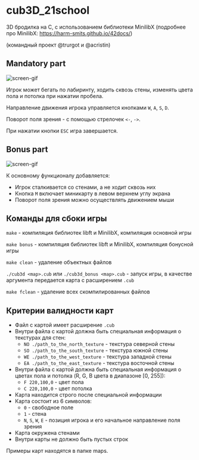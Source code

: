 # cub3D_21school

3D бродилка на С, с использованием библиотеки MinilibX (подробнее про MinilibX: https://harm-smits.github.io/42docs/)

(командный проект @trurgot и @acristin)

## Mandatory part

![screen-gif](./cub3D.gif)

Игрок может бегать по лабиринту, ходить сквозь стены, изменять цвета пола и потолка при нажатии пробела.

Направление движения игрока управляется кнопками ```W```, ```A```, ```S```, ```D```.

Поворот поля зрения - с помощью стрелочек ```<-```, ```->```.

При нажатии кнопки ```ESC``` игра завершается.

## Bonus part

![screen-gif](./cub3D_bonus.gif)

К основному функционалу добавляется:
 - Игрок сталкивается со стенами, а не ходит сквозь них
 - Кнопка ```M``` включает миникарту в левом верхнем углу экрана
 - Поворот поля зрения можно осуществлять движением мыши

## Команды для сбоки игры

```make``` - компиляция библиотек libft и MinilibX, компиляция основной игры

```make bonus``` - компиляция библиотек libft и MinilibX, компиляция бонусной игры

```make clean``` - удаление объектных файлов

```./cub3d <map>.cub``` или ```./cub3d_bonus <map>.cub``` - запуск игры, в качестве аргумента передается карта с расширением ```.cub```

```make fclean``` - удаление всех скомпилированных файлов

## Критерии валидности карт

 - Файл с картой имеет расширение ```.cub```
 - Внутри файла с картой должна быть специальная информация о текстурах для стен:
   - ```NO ./path_to_the_north_texture``` - текстура северной стены
   - ```SO ./path_to_the_south_texture``` - текстура южной стены
   - ```WE ./path_to_the_west_texture``` - текстура западной стены
   - ```EA ./path_to_the_east_texture``` - текстура восточной стены
 - Внутри файла с картой должна быть специальная информация о цветах пола и потолка (R, G, B цвета в диапазоне [0, 255]):
   - ```F 220,100,0``` - цвет пола
   - ```C 220,100,0``` - цвет потолка
 - Карта находится строго после специальной информации
 - Карта состоит из 6 символов:
   - ```0``` - свободное поле
   - ```1``` - стена
   - ```N```, ```S```, ```W```, ```E``` - позиция игрока и его начальное направление поля зрения
 - Карта окружена стенами
 - Внутри карты не должно быть пустых строк

Примеры карт находятся в папке maps.

